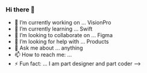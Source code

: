 ### Hi there 👋


- 🔭 I’m currently working on ... VisionPro
- 🌱 I’m currently learning ... Swift
- 👯 I’m looking to collaborate on ... Figma
- 🤔 I’m looking for help with ... Products
- 💬 Ask me about ... anything
- 📫 How to reach me: ... 
- ⚡ Fun fact: ... I am part designer and part coder
-->
